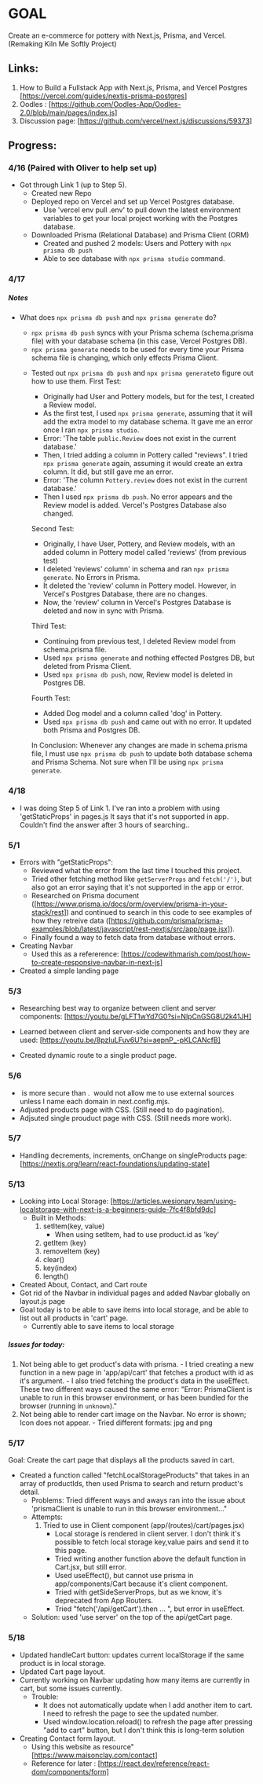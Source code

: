 # GOAL
Create an e-commerce for pottery with Next.js, Prisma, and Vercel. 
(Remaking Kiln Me Softly Project)

## Links:
1) How to Build a Fullstack App with Next.js, Prisma, and Vercel Postgres [https://vercel.com/guides/nextjs-prisma-postgres]
2) Oodles : [https://github.com/Oodles-App/Oodles-2.0/blob/main/pages/index.js]
3) Discussion page:  [https://github.com/vercel/next.js/discussions/59373]

## Progress:
### 4/16 (Paired with Oliver to help set up)
- Got through Link 1 (up to Step 5). 
    - Created new Repo
    - Deployed repo on Vercel and set up Vercel Postgres database. 
        - Use 'vercel env pull .env' to pull down the latest environment variables to get your local project working with the Postgres database.
    - Downloaded Prisma (Relational Database) and Prisma Client (ORM)
        - Created and pushed 2 models: Users and Pottery with `npx prisma db push`
        - Able to see database with `npx prisma studio` command.

### 4/17
##### Notes
- What does `npx prisma db push` and `npx prisma generate` do? 
    - `npx prisma db push` syncs with your Prisma schema (schema.prisma file) with your database schema (in this case, Vercel Postgres DB). 
    - `npx prisma generate` needs to be used for every time your Prisma schema file is changing, which only effects Prisma Client.

    * Tested out `npx prisma db push` and `npx prisma generate`to figure out how to use them. 
        First Test:
        - Originally had User and Pottery models, but for the test, I created a Review model.
        - As the first test, I used `npx prisma generate`, assuming that it will add the extra model to my database schema. It gave me an error once I ran `npx prisma studio`. 
        - Error: 'The table `public.Review` does not exist in the current database.'
        - Then, I tried adding a column in Pottery called "reviews". I tried `npx prisma generate` again, assuming it would create an extra column. It did, but still gave me an error.
        - Error: 'The column `Pottery.review` does not exist in the current database.' 
        - Then I used `npx prisma db push`. No error appears and the Review model is added. Vercel's Postgres Database also changed. 
        
        Second Test:
        - Originally, I have User, Pottery, and Review models, with an added column in Pottery model called 'reviews' (from previous test)
        - I deleted 'reviews' column' in schema and ran `npx prisma generate`. No Errors in Prisma.
        - It deleted the 'review' column in Pottery model. However, in Vercel's Postgres Database, there are no changes. 
        - Now, the 'review' column in Vercel's Postgres Database is deleted and now in sync with Prisma. 

        Third Test:
        - Continuing from previous test, I deleted Review model from schema.prisma file. 
        - Used `npx prisma generate` and nothing effected Postgres DB, but deleted from Prisma Client.
        - Used `npx prisma db push`, now, Review model is deleted in Postgres DB.

        Fourth Test:
        - Added Dog model and a column called 'dog' in Pottery. 
        - Used `npx prisma db push` and came out with no error. It updated both Prisma and Postgres DB. 

        In Conclusion: 
        Whenever any changes are made in schema.prisma file, I must use `npx prisma db push` to update both database schema and Prisma Schema. Not sure when I'll be using `npx prisma generate`. 

### 4/18
 - I was doing Step 5 of Link 1. I've ran into a problem with using 'getStaticProps' in pages.js It says that it's not supported in app. Couldn't find the answer after 3 hours of searching..

 ### 5/1
- Errors with "getStaticProps": 
    - Reviewed what the error from the last time I touched this project. 
    - Tried other fetching method like `getServerProps` and `fetch('/')`, but also got an error saying that it's not supported in the app or error. 
    - Researched on Prisma document ([https://www.prisma.io/docs/orm/overview/prisma-in-your-stack/rest]) and continued to search in this code to see examples of how they retreive data ([https://github.com/prisma/prisma-examples/blob/latest/javascript/rest-nextjs/src/app/page.jsx]). 
    - Finally found a way to fetch data from database without errors. 
- Creating Navbar
    - Used this as a refererence: [https://codewithmarish.com/post/how-to-create-responsive-navbar-in-next-js]
- Created a simple landing page


### 5/3
- Researching best way to organize between client and server components: [https://youtu.be/gLFT1wYd7G0?si=NlpCnGSG8U2k41JH]

- Learned between client and server-side components and how they are used: [https://youtu.be/8pzIuLFuv6U?si=aepnP_-pKLCANcfB] 

- Created dynamic route to a single product page. 

### 5/6
- <Image /> is more secure than <img />. <Image /> would not allow me to use external sources unless I name each domain in next.config.mjs. 
- Adjusted products page with CSS. (Still need to do pagination).
- Adjsuted single prouduct page with CSS. (Still needs more work).

### 5/7
- Handling decrements, increments, onChange on singleProducts page: [https://nextjs.org/learn/react-foundations/updating-state]


### 5/13 
- Looking into Local Storage: [https://articles.wesionary.team/using-localstorage-with-next-js-a-beginners-guide-7fc4f8bfd9dc] 
    - Built in Methods:
        1) setItem(key, value)
            - When using setItem, had to use product.id as 'key'
        2) getItem (key)
        3) removeItem (key)
        4) clear()
        5) key(index)
        6) length()
- Created About, Contact, and Cart route
- Got rid of the Navbar in individual pages and added Navbar globally on layout.js page
- Goal today is to be able to save items into local storage, and be able to list out all products in 'cart' page. 
    - Currently able to save items to local storage
##### Issues for today: 
  1) Not being able to get product's data with prisma. 
    -  I tried creating a new function in a new page in 'app/api/cart' that fetches a product with id as it's argument. 
    - I also tried fetching the product's data in the useEffect.
    These two different ways caused the same error: "Error: PrismaClient is unable to run in this browser environment, or has been bundled for the browser (running in `unknown`)." 
  2) Not being able to render cart image on the Navbar. No error is shown; Icon does not appear.
    - Tried different formats: jpg and png

### 5/17 
Goal: Create the cart page that displays all the products saved in cart.
- Created a function called "fetchLocalStorageProducts" that takes in an array of productIds, then used Prisma to search and return product's detail. 
    - Problems: Tried different ways and aways ran into the issue about 'prismaClient is unable to run in this browser environment..." 
    - Attempts: 
        1) Tried to use in Client component (app/(routes)/cart/pages.jsx)
            - Local storage is rendered in client server. I don't think it's possible to fetch local storage key,value pairs and send it to this page. 
            - Tried writing another function above the default function in Cart.jsx, but still error.
            - Used useEffect(), but cannot use prisma in app/components/Cart because it's client component. 
            - Tried with getSideServerProps, but as we know, it's deprecated from App Routers.
            - Tried "fetch('/api/getCart').then ... ", but error in useEffect. 
    - Solution: used 'use server' on the top of the api/getCart page. 

### 5/18
- Updated handleCart button: updates current localStorage if the same product is in local storage. 
- Updated Cart page layout. 
- Currently working on Navbar updating how many items are currently in cart, but some issues currently. 
    - Trouble: 
        - It does not automatically update when I add another item to cart. I need to refresh the page to see the updated number. 
        - Used window.location.reload() to refresh the page after pressing "add to cart" button, but I don't think this is long-term solution
- Creating Contact form layout.
    - Using this website as resource" [https://www.maisonclay.com/contact]
    - Reference for later : [https://react.dev/reference/react-dom/components/form]
